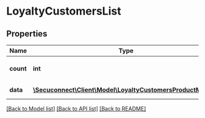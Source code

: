 # LoyaltyCustomersList

## Properties
Name | Type | Description | Notes
------------ | ------------- | ------------- | -------------
**count** | **int** | Number of existing loyalty customers | [optional] 
**data** | [**\Secuconnect\Client\Model\LoyaltyCustomersProductModel[]**](LoyaltyCustomersProductModel.md) | GET Loyalty/Customers | [optional] 

[[Back to Model list]](../README.md#documentation-for-models) [[Back to API list]](../README.md#documentation-for-api-endpoints) [[Back to README]](../README.md)


